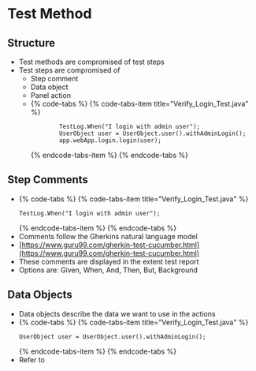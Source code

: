 # Test Method

## Structure

* Test methods are compromised of test steps
* Test steps are compromised of
  * Step comment
  * Data object
  * Panel action
  * {% code-tabs %}
    {% code-tabs-item title="Verify\_Login\_Test.java" %}
    ```text
    		TestLog.When("I login with admin user");
    		UserObject user = UserObject.user().withAdminLogin();
    		app.webApp.login.login(user);
    ```
    {% endcode-tabs-item %}
    {% endcode-tabs %}

## Step Comments

* {% code-tabs %}
  {% code-tabs-item title="Verify\_Login\_Test.java" %}
  ```text
  TestLog.When("I login with admin user");
  ```
  {% endcode-tabs-item %}
  {% endcode-tabs %}
* Comments follow the Gherkins natural language model 
* [https://www.guru99.com/gherkin-test-cucumber.html](https://www.guru99.com/gherkin-test-cucumber.html)
* These comments are displayed in the extent test report 
* Options are: Given, When, And, Then, But, Background

## Data Objects

* Data objects describe the data we want to use in the actions
* {% code-tabs %}
  {% code-tabs-item title="Verify\_Login\_Test.java" %}
  ```text
  UserObject user = UserObject.user().withAdminLogin();
  ```
  {% endcode-tabs-item %}
  {% endcode-tabs %}
* Refer to 

